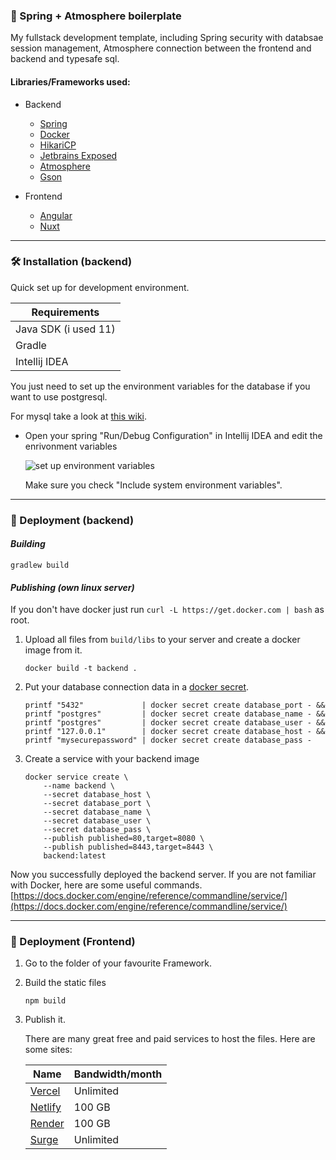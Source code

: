 ### 🌿 Spring + Atmosphere boilerplate

My fullstack development template, including Spring security with databsae session management, Atmosphere connection between the frontend and backend and typesafe sql.

#### Libraries/Frameworks used:

- Backend
    - [Spring](https://spring.io)
    - [Docker](https://www.docker.com)
    - [HikariCP](https://github.com/brettwooldridge/HikariCP)
    - [Jetbrains Exposed](https://github.com/JetBrains/Exposed)
    - [Atmosphere](https://github.com/Atmosphere/)
    - [Gson](https://github.com/google/gson)

- Frontend
    - [Angular](https://angular.io)
    - [Nuxt](https://nuxtjs.org)

---

### 🛠 Installation (backend)

Quick set up for development environment.

Requirements |
------------ |
Java SDK (i used 11) |
Gradle |
Intellij IDEA |

You just need to set up the environment variables for the database if you want to use postgresql.

For mysql take a look at [this wiki](https://github.com/JetBrains/Exposed/wiki/DataBase-and-DataSource).

- Open your spring "Run/Debug Configuration" in Intellij IDEA and edit the enrivonment variables

    ![set up environment variables](https://i.imgur.com/yJxnYpZ.png)
    
    Make sure you check "Include system environment variables".

---

### 🚅 Deployment (backend)

#### *Building*
    gradlew build

#### *Publishing (own linux server)*
If you don't have docker just run ``curl -L https://get.docker.com | bash`` as root.

1. Upload all files from `build/libs` to your server and create a docker image from it.
    ```shell script
   docker build -t backend .
    ```

2. Put your database connection data in a [docker secret](https://docs.docker.com/engine/swarm/secrets/).
    ```shell script
   printf "5432"             | docker secret create database_port - &&
   printf "postgres"         | docker secret create database_name - &&
   printf "postgres"         | docker secret create database_user - &&
   printf "127.0.0.1"        | docker secret create database_host - &&
   printf "mysecurepassword" | docker secret create database_pass -
    ```

3. Create a service with your backend image
    ```shell script
   docker service create \
        --name backend \
        --secret database_host \
        --secret database_port \
        --secret database_name \
        --secret database_user \
        --secret database_pass \
        --publish published=80,target=8080 \
        --publish published=8443,target=8443 \
        backend:latest
    ```

Now you successfully deployed the backend server. If you are not familiar with Docker, here are some useful commands. [https://docs.docker.com/engine/reference/commandline/service/](https://docs.docker.com/engine/reference/commandline/service/)

---

### 🚅 Deployment (Frontend)
1. Go to the folder of your favourite Framework.

2. Build the static files
   ```
   npm build
   ```
   
3. Publish it.

    There are many great free and paid services to host the files. Here are some sites:
    
    Name | Bandwidth/month
    ------------ | ------------
    [Vercel](https://vercel.com/) | Unlimited
    [Netlify](https://www.netlify.com/) | 100 GB
    [Render](https://render.com/) | 100 GB
    [Surge](https://surge.sh/) | Unlimited
